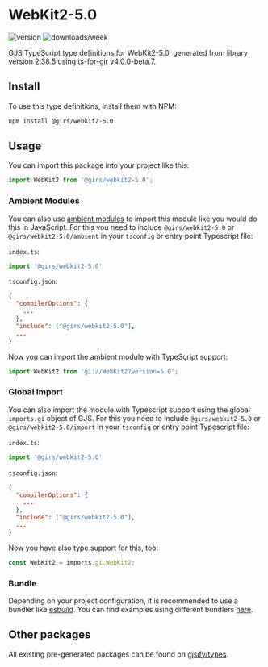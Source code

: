 
# WebKit2-5.0

![version](https://img.shields.io/npm/v/@girs/webkit2-5.0)
![downloads/week](https://img.shields.io/npm/dw/@girs/webkit2-5.0)


GJS TypeScript type definitions for WebKit2-5.0, generated from library version 2.38.5 using [ts-for-gir](https://github.com/gjsify/ts-for-gir) v4.0.0-beta.7.


## Install

To use this type definitions, install them with NPM:
```bash
npm install @girs/webkit2-5.0
```

## Usage

You can import this package into your project like this:
```ts
import WebKit2 from '@girs/webkit2-5.0';
```

### Ambient Modules

You can also use [ambient modules](https://github.com/gjsify/ts-for-gir/tree/main/packages/cli#ambient-modules) to import this module like you would do this in JavaScript.
For this you need to include `@girs/webkit2-5.0` or `@girs/webkit2-5.0/ambient` in your `tsconfig` or entry point Typescript file:

`index.ts`:
```ts
import '@girs/webkit2-5.0'
```

`tsconfig.json`:
```json
{
  "compilerOptions": {
    ...
  },
  "include": ["@girs/webkit2-5.0"],
  ...
}
```

Now you can import the ambient module with TypeScript support: 

```ts
import WebKit2 from 'gi://WebKit2?version=5.0';
```

### Global import

You can also import the module with Typescript support using the global `imports.gi` object of GJS.
For this you need to include `@girs/webkit2-5.0` or `@girs/webkit2-5.0/import` in your `tsconfig` or entry point Typescript file:

`index.ts`:
```ts
import '@girs/webkit2-5.0'
```

`tsconfig.json`:
```json
{
  "compilerOptions": {
    ...
  },
  "include": ["@girs/webkit2-5.0"],
  ...
}
```

Now you have also type support for this, too:

```ts
const WebKit2 = imports.gi.WebKit2;
```

### Bundle

Depending on your project configuration, it is recommended to use a bundler like [esbuild](https://esbuild.github.io/). You can find examples using different bundlers [here](https://github.com/gjsify/ts-for-gir/tree/main/examples).

## Other packages

All existing pre-generated packages can be found on [gjsify/types](https://github.com/gjsify/types).


